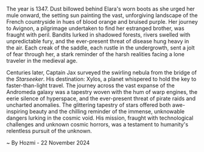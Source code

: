 
The year is 1347.  Dust billowed behind Elara's worn boots as she urged her mule onward, the setting sun painting the vast, unforgiving landscape of the French countryside in hues of blood orange and bruised purple.  Her journey to Avignon, a pilgrimage undertaken to find her estranged brother, was fraught with peril.  Bandits lurked in shadowed forests, rivers swelled with unpredictable fury, and the ever-present threat of disease hung heavy in the air.  Each creak of the saddle, each rustle in the undergrowth, sent a jolt of fear through her, a stark reminder of the harsh realities facing a lone traveler in the medieval age.


Centuries later, Captain Jax surveyed the swirling nebula from the bridge of the *Starseeker*.  His destination: Xylos, a planet whispered to hold the key to faster-than-light travel.  The journey across the vast expanse of the Andromeda galaxy was a tapestry woven with the hum of warp engines, the eerie silence of hyperspace, and the ever-present threat of pirate raids and uncharted anomalies.   The glittering tapestry of stars offered both awe-inspiring beauty and the chilling reminder of the immense, unknowable dangers lurking in the cosmic void.  His mission, fraught with technological challenges and unknown cosmic horrors, was a testament to humanity's relentless pursuit of the unknown.

~ By Hozmi - 22 November 2024
